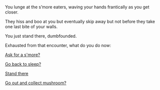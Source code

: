 You lunge at the s’more eaters, waving your hands frantically as you get closer.

They hiss and boo at you but eventually skip away but not before they take one last bite of your walls.

You just stand there, dumbfounded.

Exhausted from that encounter, what do you do now:

[Ask for a s'more?](../smore-eating/delicious.md)

[Go back to sleep?](../expired-milk/expired-milk.md)

[Stand there](../stand-there/stand-there.md)

[Go out and collect mushroom?](../../../mushroom/collect_mushroom.md)
